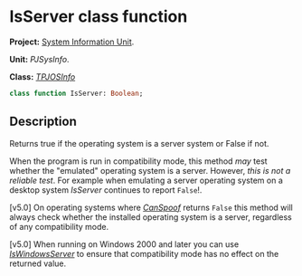 # IsServer class function #

**Project:** [System Information Unit](SystemInformationUnit.md).

**Unit:** _PJSysInfo_.

**Class:** _[TPJOSInfo](TPJOSInfo.md)_

```pascal
class function IsServer: Boolean;
```

## Description ##

Returns true if the operating system is a server system or False if not.

When the program is run in compatibility mode, this method _may_ test whether the "emulated" operating system is a server. However, _this is not a reliable test_. For example when emulating a server operating system on a desktop system _IsServer_ continues to report `False`!.

[v5.0] On operating systems where _[CanSpoof](TPJOSInfoCanSpoof.md)_ returns `False` this method will always check whether the installed operating system is a server, regardless of any compatibility mode.

[v5.0] When running on Windows 2000 and later you can use _[IsWindowsServer](TPJOSInfoIsWindowsServer.md)_ to ensure that compatibility mode has no effect on the returned value.
